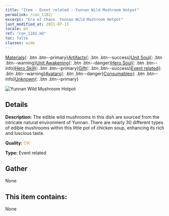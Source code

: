 ```yaml
---
title: "Item - Event related - Yunnan Wild Mushroom Hotpot"
permalink: /con_1182/
excerpt: "Era of Chaos  Yunnan Wild Mushroom Hotpot"
last_modified_at: 2021-07-13
locale: en
ref: "con_1182.md"
toc: false
classes: wide
---
```

 [Materials](/Items/){: .btn .btn--primary}[Artifacts](/Items/Artifacts/){: .btn .btn--success}[Unit Soul](/Items/UnitSoul/){: .btn .btn--warning}[Unit Awakening](/Items/UnitAwakening/){: .btn .btn--danger}[Hero Soul](/Items/HeroSoul/){: .btn .btn--info}[Hero Skill](/Items/HeroSkill/){: .btn .btn--primary}[Gift](/Items/Gift/){: .btn .btn--success}[Event related](/Items/Events/){: .btn .btn--warning}[Avatars](/Items/Avatars/){: .btn .btn--danger}[Consumables](/Items/Consumables/){: .btn .btn--info}[Unknown](/Items/Unknown/){: .btn .btn--primary}

 ![Yunnan Wild Mushroom Hotpot](/images/t/i_81512221.png)

## Details
 **Description:** The edible wild mushrooms in this dish are sourced from the intricate natural environment of Yunnan. There are nearly 30 different types of edible mushrooms within this little pot of chicken soup, enhancing its rich and luscious taste.

 **Quality:** <span style="color: #FF8C00">OK</span>

 **Type:** Event related

## Gather

  None

## This item contains:

  None

